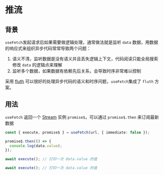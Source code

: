 # 推流

## 背景

`useFetch`发起请求后如果需要做逻辑处理，通常做法就是监听 `data` 数据，用数据的响应式来组织异步代码常常导致两个问题：

1. 语义不清，监听数据是没有语义并且丢失逻辑上下文，代码阅读只能全局搜索修改 `data` 的逻辑点来理解
2. 监听多个数据，如果数据有依赖先后关系，会导致时序非常难以控制

采用 [fluth](https://fluthjs.github.io/fluth-doc/cn/guide/introduce.html#%E9%80%82%E7%94%A8%E5%9C%BA%E6%99%AF) 可以很好的处理异步代码的语义和时序问题，`useFetch`集成了 `fluth` 方案。

## 用法

`useFetch` 返回一个 [Stream](https://fluthjs.github.io/fluth-doc/cn/api/stream.html#stream) 实例 `promise$`，可以通过 `promise$.then` 来订阅最新数据

```ts
const { execute, promise$ } = useFetch(url, { immediate: false });

promise$.then(() => {
  console.log(data.value);
});

await execute(); // 打印一次 data.value 的值

await execute(); // 打印一次 data.value 的值
```
